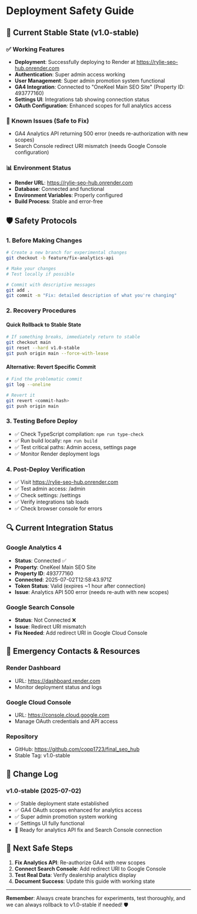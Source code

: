 # Deployment Safety Guide

## 🎯 Current Stable State (v1.0-stable)

### ✅ Working Features
- **Deployment**: Successfully deploying to Render at https://rylie-seo-hub.onrender.com
- **Authentication**: Super admin access working 
- **User Management**: Super admin promotion system functional
- **GA4 Integration**: Connected to "OneKeel Main SEO Site" (Property ID: 493777160)
- **Settings UI**: Integrations tab showing connection status
- **OAuth Configuration**: Enhanced scopes for full analytics access

### 🔧 Known Issues (Safe to Fix)
- GA4 Analytics API returning 500 error (needs re-authorization with new scopes)
- Search Console redirect URI mismatch (needs Google Console configuration)

### 📊 Environment Status
- **Render URL**: https://rylie-seo-hub.onrender.com
- **Database**: Connected and functional
- **Environment Variables**: Properly configured
- **Build Process**: Stable and error-free

## 🛡️ Safety Protocols

### 1. Before Making Changes
```bash
# Create a new branch for experimental changes
git checkout -b feature/fix-analytics-api

# Make your changes
# Test locally if possible

# Commit with descriptive messages
git add .
git commit -m "Fix: detailed description of what you're changing"
```

### 2. Recovery Procedures

#### Quick Rollback to Stable State
```bash
# If something breaks, immediately return to stable
git checkout main
git reset --hard v1.0-stable
git push origin main --force-with-lease
```

#### Alternative: Revert Specific Commit
```bash
# Find the problematic commit
git log --oneline

# Revert it
git revert <commit-hash>
git push origin main
```

### 3. Testing Before Deploy
- ✅ Check TypeScript compilation: `npm run type-check`
- ✅ Run build locally: `npm run build`
- ✅ Test critical paths: Admin access, settings page
- ✅ Monitor Render deployment logs

### 4. Post-Deploy Verification
- ✅ Visit https://rylie-seo-hub.onrender.com
- ✅ Test admin access: /admin
- ✅ Check settings: /settings
- ✅ Verify integrations tab loads
- ✅ Check browser console for errors

## 🔍 Current Integration Status

### Google Analytics 4
- **Status**: Connected ✅
- **Property**: OneKeel Main SEO Site  
- **Property ID**: 493777160
- **Connected**: 2025-07-02T12:58:43.971Z
- **Token Status**: Valid (expires ~1 hour after connection)
- **Issue**: Analytics API 500 error (needs re-auth with new scopes)

### Google Search Console  
- **Status**: Not Connected ❌
- **Issue**: Redirect URI mismatch
- **Fix Needed**: Add redirect URI in Google Cloud Console

## 🚨 Emergency Contacts & Resources

### Render Dashboard
- URL: https://dashboard.render.com
- Monitor deployment status and logs

### Google Cloud Console
- URL: https://console.cloud.google.com
- Manage OAuth credentials and API access

### Repository
- GitHub: https://github.com/copp1723/final_seo_hub
- Stable Tag: v1.0-stable

## 📝 Change Log

### v1.0-stable (2025-07-02)
- ✅ Stable deployment state established
- ✅ GA4 OAuth scopes enhanced for analytics access
- ✅ Super admin promotion system working
- ✅ Settings UI fully functional
- 🔧 Ready for analytics API fix and Search Console connection

## 🎯 Next Safe Steps

1. **Fix Analytics API**: Re-authorize GA4 with new scopes
2. **Connect Search Console**: Add redirect URI to Google Console  
3. **Test Real Data**: Verify dealership analytics display
4. **Document Success**: Update this guide with working state

---

**Remember**: Always create branches for experiments, test thoroughly, and we can always rollback to v1.0-stable if needed! 🛡️ 